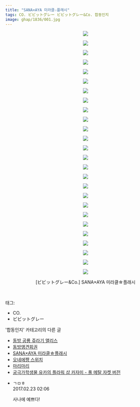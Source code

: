 ```yaml
---
title: "SANA×AYA 미라클☆플래시"
tags: CO. ビビットグレー ビビットグレー&Co. 합동인지
image: ghap/1836/001.jpg
---
```

<div class="article">
<p style="text-align: center; clear: none; float: none;"><img src="{{ site.nasurl }}/ghap/1836/001.jpg"/></p>
<p style="text-align: center; clear: none; float: none;"><img src="{{ site.nasurl }}/ghap/1836/002.jpg"/></p>
<p style="text-align: center; clear: none; float: none;"><img src="{{ site.nasurl }}/ghap/1836/003.jpg"/></p>
<p style="text-align: center; clear: none; float: none;"><img src="{{ site.nasurl }}/ghap/1836/004.jpg"/></p>
<p style="text-align: center; clear: none; float: none;"><img src="{{ site.nasurl }}/ghap/1836/005.jpg"/></p>
<p style="text-align: center; clear: none; float: none;"><img src="{{ site.nasurl }}/ghap/1836/006.jpg"/></p>
<p style="text-align: center; clear: none; float: none;"><img src="{{ site.nasurl }}/ghap/1836/007.jpg"/></p>
<p style="text-align: center; clear: none; float: none;"><img src="{{ site.nasurl }}/ghap/1836/008.jpg"/></p>
<p style="text-align: center; clear: none; float: none;"><img src="{{ site.nasurl }}/ghap/1836/009.jpg"/></p>
<p style="text-align: center; clear: none; float: none;"><img src="{{ site.nasurl }}/ghap/1836/010.jpg"/></p>
<p style="text-align: center; clear: none; float: none;"><img src="{{ site.nasurl }}/ghap/1836/011.jpg"/></p>
<p style="text-align: center; clear: none; float: none;"><img src="{{ site.nasurl }}/ghap/1836/012.jpg"/></p>
<p style="text-align: center; clear: none; float: none;"><img src="{{ site.nasurl }}/ghap/1836/013.jpg"/></p>
<p style="text-align: center; clear: none; float: none;"><img src="{{ site.nasurl }}/ghap/1836/014.jpg"/></p>
<p style="text-align: center; clear: none; float: none;"><img src="{{ site.nasurl }}/ghap/1836/015.jpg"/></p>
<p style="text-align: center; clear: none; float: none;"><img src="{{ site.nasurl }}/ghap/1836/016.jpg"/></p>
<p style="text-align: center; clear: none; float: none;"><img src="{{ site.nasurl }}/ghap/1836/017.jpg"/></p>
<p style="text-align: center; clear: none; float: none;"><img src="{{ site.nasurl }}/ghap/1836/018.jpg"/></p>
<p style="text-align: center; clear: none; float: none;"><img src="{{ site.nasurl }}/ghap/1836/019.jpg"/></p>
<p style="text-align: center; clear: none; float: none;"><img src="{{ site.nasurl }}/ghap/1836/020.jpg"/></p>
<p style="text-align: center; clear: none; float: none;"><img src="{{ site.nasurl }}/ghap/1836/021.jpg"/></p>
<p style="text-align: center; clear: none; float: none;"><img src="{{ site.nasurl }}/ghap/1836/022.jpg"/></p>
<p style="text-align: center; clear: none; float: none;"><img src="{{ site.nasurl }}/ghap/1836/023.jpg"/></p>
<p style="text-align: center; clear: none; float: none;"><img src="{{ site.nasurl }}/ghap/1836/024.jpg"/></p>
<p style="text-align: center; clear: none; float: none;"><img src="{{ site.nasurl }}/ghap/1836/025.jpg"/></p>
<p style="text-align: center; clear: none; float: none;"><img src="{{ site.nasurl }}/ghap/1836/026.jpg"/></p>
<p style="text-align: center; clear: none; float: none;">[ビビットグレー&amp;Co.] SANA×AYA 미라클☆플래시</p>
<p><br/></p>
</div><div class="tagTrail">
<p>태그: </p>
<ul>
<li>CO.</li>
<li>ビビットグレー</li>
</ul>
</div><div class="another">
<p>'합동인지' 카테고리의 다른 글</p>
<ul>
<li><a href="/2016-09-03-ghap_1979">동방 공룡 쥬라기 앨리스</a></li>
<li><a href="/2016-08-29-ghap_1906">동방앵견회권</a></li>
<li><a href="/2016-08-26-ghap_1836">SANA×AYA 미라클☆플래시</a></li>
<li><a href="/2016-08-21-ghap_1745">오네에쨩 스위치</a></li>
<li><a href="/2016-08-21-ghap_1743">마리마리</a></li>
<li><a href="/2016-08-20-ghap_1733">궁극가학생물 유카의 플라워 샵 카자미 - 풀 메탈 자켓 버전</a></li>
</ul>
</div><div class="cb_module cb_fluid">
<div class="cb_wrt cb_profile">
<div class="comment">
<ul>
<li class="cb_thumb_off" id="comment14922689">
<div class="cb_comment_area">
<div class="cb_info_area">
<div class="cb_section">
<span class="cb_nick_name">ㄱㅁㅎ</span>
</div>
<div class="cb_section">
<span class="cb_date">2017.02.23 02:06 </span>
</div>
</div>
<div class="cb_dsc_comment">
<p class="cb_dsc">
											사나에 예쁘다!
										</p>
</div>
</div></li>
</ul>
</div>
</div><!-- commentList close -->
</div>